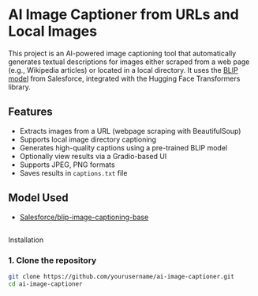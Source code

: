 # AI Image Captioner from URLs and Local Images

This project is an AI-powered image captioning tool that automatically generates textual descriptions for images either scraped from a web page (e.g., Wikipedia articles) or located in a local directory. It uses the [BLIP model](https://huggingface.co/Salesforce/blip-image-captioning-base) from Salesforce, integrated with the Hugging Face Transformers library.

##  Features

- Extracts images from a URL (webpage scraping with BeautifulSoup)
- Supports local image directory captioning
- Generates high-quality captions using a pre-trained BLIP model
- Optionally view results via a Gradio-based UI
- Supports JPEG, PNG formats
- Saves results in `captions.txt` file

##  Model Used

- [Salesforce/blip-image-captioning-base](https://huggingface.co/Salesforce/blip-image-captioning-base)

## 
Installation

### 1. Clone the repository
```bash
git clone https://github.com/yourusername/ai-image-captioner.git
cd ai-image-captioner

